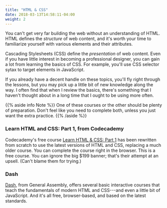 ```yaml
---
title: "HTML & CSS"
date: 2018-03-13T14:58:11-04:00
weight: 2
---
```


You can't get very far building the web without an understanding of HTML. HTML defines the _structure_ of web content, and it's worth your time to familiarize yourself with various elements and their attributes.

Cascading Stylesheets (CSS) define the _presentation_ of web content. Even if you have little interest in becoming a professional designer, you can gain a lot from learning the basics of CSS. For example, you'll use CSS selector sytax to target elements in JavaScript.

If you already have a decent handle on these topics, you'll fly right through the lessons, but you may pick up a little bit of new knowledge along the way. I often find that when I review the basics, there's something that I haven't thought about in a long time that I ought to be using more often.

{{% aside info Note %}}
One of these courses or the other should be plenty of preparation. Don't feel like you need to complete both, unless you just want the extra practice.
{{% /aside %}}

### Learn HTML and CSS: Part 1, from Codecademy

Codecademy's free course [Learn HTML & CSS: Part 1](https://www.codecademy.com/learn/learn-html-css) has been rewritten from scratch to use the latest versions of HTML and CSS, replacing a much older course. You can complete the course right in the browser. This is a free course. You can ignore the big $199 banner; that's their attempt at an upsell. (Can't blame them for trying.)

### Dash

[Dash](https://dash.generalassemb.ly/), from General Assembly, offers several basic interactive courses that teach the fundamentals of modern HTML and CSS---and even a little bit of JavaScript. And it's all free, browser-based, and based on the latest standards.
